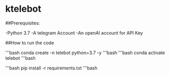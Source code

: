 # ktelebot

##Prerequisites:

 -Python 3.7
 -A telegram Account
 -An openAI account for API Key


##How to run the code

'''bash
  conda create -n telebot python=3.7 -y
'''bash
'''bash
  conda activate telebot 
'''bash

'''bash
 pip install -r requirements.txt
'''bash
